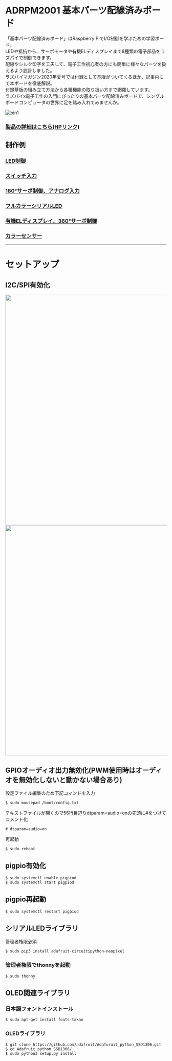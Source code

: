 # ADRPM2001 基本パーツ配線済みボード
「基本パーツ配線済みボード」はRaspberry PiでI/O制御を学ぶための学習ボード。  
LEDや抵抗から、サーボモータや有機ELディスプレイまで8種類の電子部品をラズパイで制御できます。  
配線やシルク印字を工夫して、電子工作初心者の方にも簡単に様々なパーツを扱えるよう設計しました。  
ラズパイマガジン2020年夏号では付録として基版がついてくるほか、記事内にて本ボードを徹底解説。  
付録基板の組み立て方法から各種機能の取り扱い方まで網羅しています。  
ラズパイx電子工作の入門にぴったりの基本パーツ配線済みボードで、シングルボードコンピュータの世界に足を踏み入れてみませんか。  
  
![pin1](https://bit-trade-one.co.jp/wp/wp-content/uploads/2020/04/deff4bca4a0d42b4332a5f1be77e123c.jpg)

### [製品の詳細はこちら(HPリンク)](https://bit-trade-one.co.jp/adrpm2001/)

## 制作例
### [LED制御](https://github.com/bit-trade-one/ADRPM2001/tree/main/01LED)   
### [スイッチ入力](https://github.com/bit-trade-one/ADRPM2001/tree/main/02Switch)   
### [180°サーボ制御、アナログ入力](https://github.com/bit-trade-one/ADRPM2001/tree/main/03Servo)  
### [フルカラーシリアルLED](https://github.com/bit-trade-one/ADRPM2001/tree/main/04Serial%20LED)  
### [有機ELディスプレイ、360°サーボ制御](https://github.com/bit-trade-one/ADRPM2001/tree/main/05OLED)   
### [カラーセンサー](https://github.com/bit-trade-one/ADRPM2001/tree/main/06Collar%20sensor)  


---

# セットアップ

## I2C/SPI有効化
<img src="https://bit-trade-one.co.jp/wp/wp-content/uploads/2020/04/setting1.png" width = "720px" >
<img src="https://bit-trade-one.co.jp/wp/wp-content/uploads/2020/04/setting2.png" width = "720px" >

## GPIOオーディオ出力無効化(PWM使用時はオーディオを無効化しないと動かない場合あり)

設定ファイル編集のため下記コマンドを入力
```
$ sudo mousepad /boot/config.txt
```
テキストファイルが開くので56行目辺りdtparam=audio=onの先頭に#をつけてコメント化
```
# dtparam=audio=on
```
再起動
```
$ sudo reboot
```

## pigpio有効化

```
$ sudo systemctl enable pigpiod
$ sudo systemctl start pigpiod
```

## pigpio再起動

```
$ sudo systemctl restart pigpiod
```

## シリアルLEDライブラリ
管理者権限必須

```
$ sudo pip3 install adafruit-circuitipython-neopixel
```

### 管理者権限でthonnyを起動

```
$ sudo thonny
```

## OLED関連ライブラリ
### 日本語フォントインストール

```
$ sudo apt-get install fonts-takao
```

### OLEDライブラリ

```
$ git clone https://github.com/adafruit/Adafuruit_python_SSD1306.git
$ cd Adafruit_python_SSD1306/
$ sudo python3 setup.py install
```
